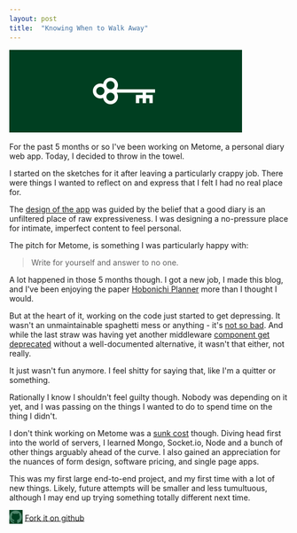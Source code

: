 ```yaml
---
layout: post
title:  "Knowing When to Walk Away"
---
```


<img src="/images/2014/metome-key.png" class="no-shadow" width="420" height="149">

For the past 5 months or so I've been working on Metome, a personal diary web app. Today, I decided to throw in the towel.

I started on the sketches for it after leaving a particularly crappy job. There were things I wanted to reflect on and express that I felt I had no real place for.

The [design of the app][pketh] was guided by the belief that a good diary is an unfiltered place of raw expressiveness. I was designing a no-pressure place for intimate, imperfect content to feel personal.

The pitch for Metome, is something I was particularly happy with:

> Write for yourself and answer to no one.

A lot happened in those 5 months though. I got a new job, I made this blog, and I've been enjoying the paper [Hobonichi Planner][hobonichi] more than I thought I would.

But at the heart of it, working on the code just started to get depressing. It wasn't an unmaintainable spaghetti mess or anything - it's [not so bad][github]. And while the last straw was having yet another middleware [component get deprecated][cookieparser] without a well-documented alternative, it wasn't that either, not really.

It just wasn't fun anymore. I feel shitty for saying that, like I'm a quitter or something.

Rationally I know I shouldn't feel guilty though. Nobody was depending on it yet, and I was passing on the things I wanted to do to spend time on the thing I didn't.

I don't think working on Metome was a [sunk cost][wiki] though. Diving head first into the world of servers, I learned Mongo, Socket.io, Node and a bunch of other things arguably ahead of the curve. I also gained an appreciation for the nuances of form design, software pricing, and single page apps.

This was my first large end-to-end project, and my first time with a lot of new things. Likely, future attempts will be smaller and less tumultuous, although I may end up trying something totally different next time.

<img src="/images/github-logo@2x.png" width="24" height="25" class="no-shadow" style="vertical-align: -30%"> [Fork it on  github][github]

[github]:        https://github.com/pketh/Metome
[wiki]:          http://en.wikipedia.org/wiki/Sunk_costs
[pketh]:         http://pketh.org/Metome-Journal
[hobonichi]:    http://www.1101.com/store/techo/2014/planner/detail_hontai/c_hpr_m.html
[cookieparser]:  http://www.senchalabs.org/connect/cookieParser.html
